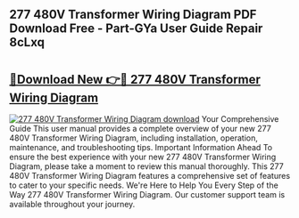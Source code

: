 ## 277 480V Transformer Wiring Diagram PDF Download Free - Part-GYa User Guide Repair 8cLxq

# <h2><a href="http://dfqj02.blite.top/?on=277+480V+Transformer+Wiring+Diagram">🔗Download New 👉🔴 277 480V Transformer Wiring Diagram</a></h2>

[![277 480V Transformer Wiring Diagram download](https://i.imgur.com/lujVjoI.png)](http://dfqj02.blite.top/?on=277+480V+Transformer+Wiring+Diagram)
Your Comprehensive Guide This user manual provides a complete overview of your new 277 480V Transformer Wiring Diagram, including installation, operation, maintenance, and troubleshooting tips. Important Information Ahead To ensure the best experience with your new 277 480V Transformer Wiring Diagram, please take a moment to review this manual thoroughly. This 277 480V Transformer Wiring Diagram features a comprehensive set of features to cater to your specific needs. We're Here to Help You Every Step of the Way 277 480V Transformer Wiring Diagram. Our customer support team is available throughout your journey.
